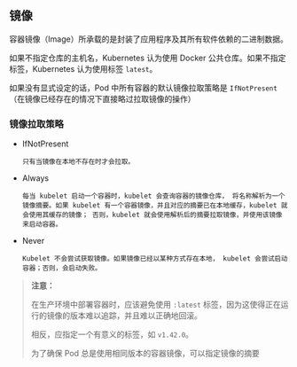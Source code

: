 ## 镜像

容器镜像（Image）所承载的是封装了应用程序及其所有软件依赖的二进制数据。

如果不指定仓库的主机名，Kubernetes 认为使用 Docker 公共仓库。如果不指定标签，Kubernetes 认为使用标签 `latest`。

如果没有显式设定的话，Pod 中所有容器的默认镜像拉取策略是 `IfNotPresent`（在镜像已经存在的情况下直接略过拉取镜像的操作）

### 镜像拉取策略

- IfNotPresent

  ```
  只有当镜像在本地不存在时才会拉取。
  ```

- Always

  ```
  每当 kubelet 启动一个容器时，kubelet 会查询容器的镜像仓库， 将名称解析为一个镜像摘要。如果 kubelet 有一个容器镜像，并且对应的摘要已在本地缓存，kubelet 就会使用其缓存的镜像； 否则，kubelet 就会使用解析后的摘要拉取镜像，并使用该镜像来启动容器。
  ```

- Never

  ```
  Kubelet 不会尝试获取镜像。如果镜像已经以某种方式存在本地， kubelet 会尝试启动容器；否则，会启动失败。
  ```

> **注意：**
>
> 在生产环境中部署容器时，应该避免使用 `:latest` 标签，因为这使得正在运行的镜像的版本难以追踪，并且难以正确地回滚。
>
> 相反，应指定一个有意义的标签，如 `v1.42.0`。
>
> 为了确保 Pod 总是使用相同版本的容器镜像，可以指定镜像的摘要